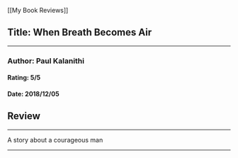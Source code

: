 [[My Book Reviews]]

 
 ## Title: When Breath Becomes Air
 ---
 ### Author: Paul Kalanithi
 #### Rating: 5/5
 #### Date: 2018/12/05


 ## Review
 ---
 A story about a courageous man



 ---
 